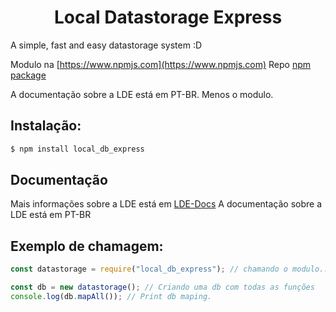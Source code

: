<h1 align="center">Local Datastorage Express</h1>
<img href="./background.png" align="center">

<br>
A simple, fast and easy datastorage system :D

Modulo na [https://www.npmjs.com](https://www.npmjs.com) Repo [npm package](https://www.npmjs.com/package/local_db_express)

A documentação sobre a LDE está em PT-BR. Menos o modulo.

## Instalação:

```sh
$ npm install local_db_express
```

## Documentação

Mais informações sobre a LDE está em [LDE-Docs](https://gabriel-ramires-de-oliveira.gitbook.io/local-datastorage-express-documentations/)
A documentação sobre a LDE está em PT-BR

## Exemplo de chamagem:

```js
const datastorage = require("local_db_express"); // chamando o modulo...

const db = new datastorage(); // Criando uma db com todas as funções
console.log(db.mapAll()); // Print db maping.
```
